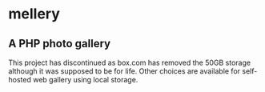 mellery
=======

A PHP photo gallery
-------

This project has discontinued as box.com has removed the 50GB storage although it was supposed to be for life. Other choices are available for self-hosted web gallery using local storage.
